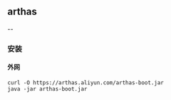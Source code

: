 ## arthas

-- 
### 安装

#### 外网
``` shell
curl -O https://arthas.aliyun.com/arthas-boot.jar
java -jar arthas-boot.jar
```
